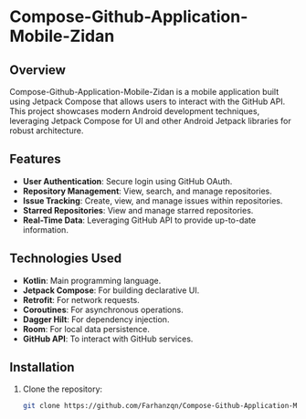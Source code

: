 # Compose-Github-Application-Mobile-Zidan

## Overview

Compose-Github-Application-Mobile-Zidan is a mobile application built using Jetpack Compose that allows users to interact with the GitHub API. This project showcases modern Android development techniques, leveraging Jetpack Compose for UI and other Android Jetpack libraries for robust architecture.

## Features

- **User Authentication**: Secure login using GitHub OAuth.
- **Repository Management**: View, search, and manage repositories.
- **Issue Tracking**: Create, view, and manage issues within repositories.
- **Starred Repositories**: View and manage starred repositories.
- **Real-Time Data**: Leveraging GitHub API to provide up-to-date information.

## Technologies Used

- **Kotlin**: Main programming language.
- **Jetpack Compose**: For building declarative UI.
- **Retrofit**: For network requests.
- **Coroutines**: For asynchronous operations.
- **Dagger Hilt**: For dependency injection.
- **Room**: For local data persistence.
- **GitHub API**: To interact with GitHub services.

## Installation

1. Clone the repository:
   ```bash
   git clone https://github.com/Farhanzqn/Compose-Github-Application-Mobile-Zidan.git
